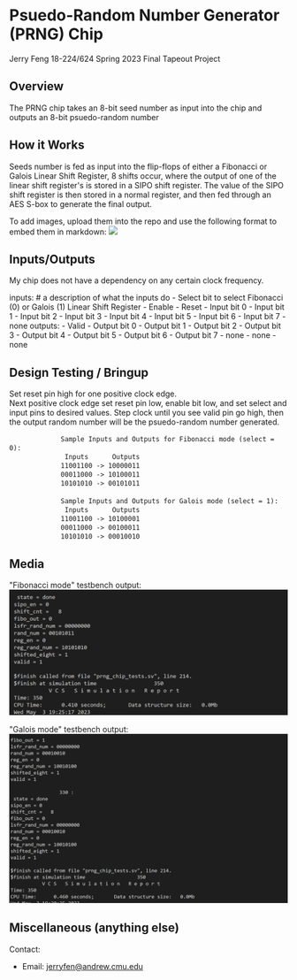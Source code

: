 # Psuedo-Random Number Generator (PRNG) Chip
Jerry Feng
18-224/624 Spring 2023 Final Tapeout Project

## Overview
The PRNG chip takes an 8-bit seed number as input into the chip and outputs an 8-bit psuedo-random number

## How it Works
Seeds number is fed as input into the flip-flops of either a Fibonacci or Galois Linear Shift Register, 
8 shifts occur, where the output of one of the linear shift register's is stored in a SIPO shift register.
The value of the SIPO shift register is then stored in a normal register, and then fed through an AES S-box to generate the final output.

To add images, upload them into the repo and use the following format to
embed them in markdown:
![](image1.png)

## Inputs/Outputs
My chip does not have a dependency on any certain clock frequency.

 inputs:               # a description of what the inputs do
    - Select bit to select Fibonacci (0) or Galois (1) Linear Shift Register
    - Enable
    - Reset
    - Input bit 0
    - Input bit 1
    - Input bit 2
    - Input bit 3
    - Input bit 4
    - Input bit 5
    - Input bit 6
    - Input bit 7
    - none
  outputs:
    - Valid
    - Output bit 0
    - Output bit 1
    - Output bit 2
    - Output bit 3
    - Output bit 4
    - Output bit 5
    - Output bit 6
    - Output bit 7
    - none
    - none
    - none
    

## Design Testing / Bringup
Set reset pin high for one positive clock edge.  
Next positive clock edge set reset pin low, enable bit low, and set select and input pins to desired values. 
Step clock until you see valid pin go high, then the output random number will be the psuedo-random number generated.
                 
                 Sample Inputs and Outputs for Fibonacci mode (select = 0):
                  Inputs      Outputs
                 11001100 -> 10000011
                 00011000 -> 10100011
                 10101010 -> 00101011
                 
                 Sample Inputs and Outputs for Galois mode (select = 1):
                  Inputs      Outputs
                 11001100 -> 10100001
                 00011000 -> 00100011
                 10101010 -> 00010010

## Media
"Fibonacci mode" testbench output:
![](media/testbench_output_fibo.png)

"Galois mode" testbench output:
![](media/testbench_output_gal.png)

## Miscellaneous (anything else)

Contact: 

  - Email: jerryfen@andrew.cmu.edu

